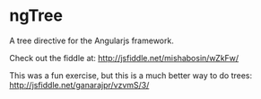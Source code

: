 ngTree
======

A tree directive for the Angularjs framework.

Check out the fiddle at: http://jsfiddle.net/mishabosin/wZkFw/

This was a fun exercise, but this is a much better way to do trees: http://jsfiddle.net/ganarajpr/vzvmS/3/